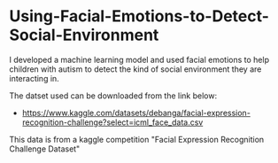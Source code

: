 # Using-Facial-Emotions-to-Detect-Social-Environment
I developed a machine learning model and used facial emotions to help children with autism to detect the kind of social environment they are interacting in.

The datset used can be downloaded from the link below:
- https://www.kaggle.com/datasets/debanga/facial-expression-recognition-challenge?select=icml_face_data.csv

This data is from a kaggle competition "Facial Expression Recognition Challenge Dataset"
